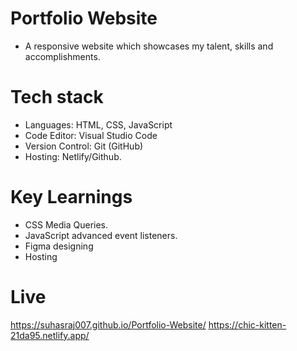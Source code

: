 #  Portfolio Website
* A responsive website which showcases my talent, skills and accomplishments.

# Tech stack
* Languages: HTML, CSS, JavaScript
* Code Editor: Visual Studio Code
* Version Control: Git (GitHub)
* Hosting: Netlify/Github.

# Key Learnings
* CSS Media Queries.
* JavaScript advanced event listeners.
* Figma designing
* Hosting

# Live 
https://suhasraj007.github.io/Portfolio-Website/
https://chic-kitten-21da95.netlify.app/
